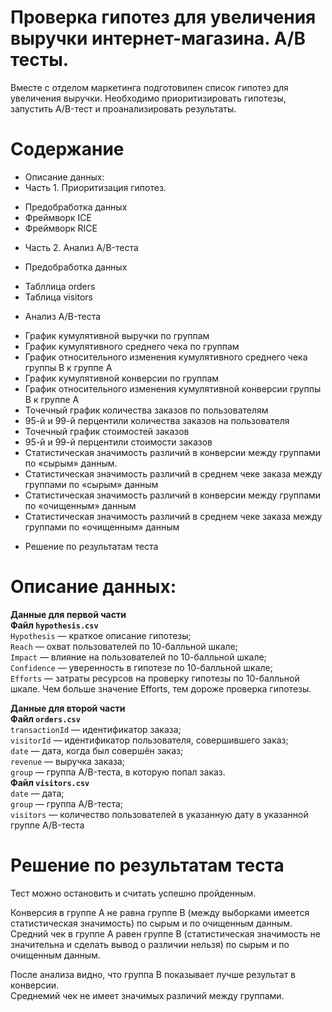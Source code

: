 # Проверка гипотез для увеличения выручки интернет-магазина. А/В тесты.

Вместе с отделом маркетинга подготовилен список гипотез для увеличения выручки. Необходимо приоритизировать гипотезы, запустить A/B-тест и проанализировать результаты.

# Содержание

* Описание данных:
* Часть 1. Приоритизация гипотез.
 - Предобработка данных
 - Фреймворк ICE
 - Фреймворк RICE
* Часть 2. Анализ A/B-теста
 - Предобработка данных
  + Табллица orders
  + Таблица visitors
 - Анализ A/B-теста
  + График кумулятивной выручки по группам
  + График кумулятивного среднего чека по группам
  + График относительного изменения кумулятивного среднего чека группы B к группе A
  + График кумулятивной конверсии по группам
  + График относительного изменения кумулятивной конверсии группы B к группе A
  + Точечный график количества заказов по пользователям
  + 95-й и 99-й перцентили количества заказов на пользователя
  + Точечный график стоимостей заказов
  + 95-й и 99-й перцентили стоимости заказов
  + Cтатистическая значимость различий в конверсии между группами по «сырым» данным.
  + Статистическая значимость различий в среднем чеке заказа между группами по «сырым» данным
  + Cтатистическая значимость различий в конверсии между группами по «очищенным» данным
  + Cтатистическая значимость различий в среднем чеке заказа между группами по «очищенным» данным
 - Решение по результатам теста

# Описание данных:


**Данные для первой части**  
**Файл `hypothesis.csv`**  
`Hypothesis` — краткое описание гипотезы;  
`Reach` — охват пользователей по 10-балльной шкале;  
`Impact` — влияние на пользователей по 10-балльной шкале;  
`Confidence` — уверенность в гипотезе по 10-балльной шкале;  
`Efforts` — затраты ресурсов на проверку гипотезы по 10-балльной шкале. Чем больше значение Efforts, тем дороже проверка гипотезы.  

**Данные для второй части**  
**Файл `orders.csv`**  
`transactionId` — идентификатор заказа;  
`visitorId` — идентификатор пользователя, совершившего заказ;  
`date` — дата, когда был совершён заказ;  
`revenue` — выручка заказа;  
`group` — группа A/B-теста, в которую попал заказ.  
**Файл `visitors.csv`**  
`date` — дата;  
`group` — группа A/B-теста;  
`visitors` — количество пользователей в указанную дату в указанной группе A/B-теста  


# Решение по результатам теста

Тест можно остановить и считать успешно пройденным.  

Конверсия в группе A не равна группе B (между выборками имеется статистическая значимость) по сырым и по очищенным данным.  
Средний чек в группе A равен группе B (статистическая значимость не значительна и сделать вывод о различии нельзя) по сырым и по очищенным данным.  

После анализа видно, что группа В показывает лучше результат в конверсии.  
Среднемий чек не имеет значимых различий между группами.

